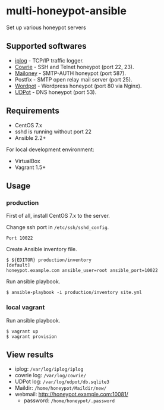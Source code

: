 # multi-honeypot-ansible

Set up various honeypot servers

## Supported softwares

* [iplog](http://freecode.com/projects/iplog) - TCP/IP traffic logger.
* [Cowrie](https://github.com/micheloosterhof/cowrie) - SSH and Telnet honeypot (port 22, 23).
* [Mailoney](https://github.com/awhitehatter/mailoney) - SMTP-AUTH honeypot (port 587).
* Postfix - SMTP open relay mail server (port 25).
* [Wordpot](https://github.com/gbrindisi/wordpot) - Wordpress honeypot (port 80 via Nginx).
* [UDPot](https://github.com/jekil/UDPot) - DNS honeypot (port 53).

## Requirements

* CentOS 7.x
 * sshd is running without port 22
* Ansible 2.2+

For local development environment:

* VirtualBox
* Vagrant 1.5+

## Usage

### production

First of all, install CentOS 7.x to the server.

Change ssh port in `/etc/ssh/sshd_config`.

    Port 10022

Create Ansible inventory file.

    $ ${EDITOR} production/inventory
    [default]
    honeypot.example.com ansible_user=root ansible_port=10022

Run ansible playbook.

    $ ansible-playbook -i production/inventory site.yml

### local vagrant

Run ansible playbook.

    $ vagrant up
    $ vagrant provision

## View results

- iplog: `/var/log/iplog/iplog`
- cowrie log: `/var/log/cowrie/`
- UDPot log: `/var/log/udpot/db.sqlite3`
- Maildir: `/home/honeypot/Maildir/new/`
- webmail: http://honeypot.example.com:10081/
  - password: `/home/honeypot/.password`
